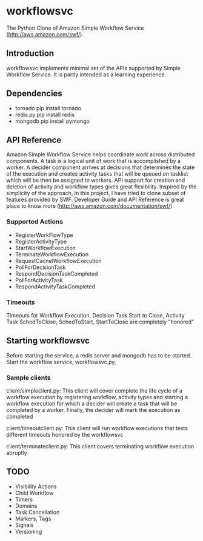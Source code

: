 # workflowsvc

The Python Clone of Amazon Simple Workflow Service (http://aws.amazon.com/swf/).

## Introduction
workflowsvc implements minimal set of the APIs supported by Simple Workflow Service. 
It is partly intended as a learning experience. 

## Dependencies
* tornado pip install tornado
* redis.py pip install redis
* mongodb pip install pymongo

## API Reference
Amazon Simple Workflow Service helps coordinate work across distributed components. 
A task is a logical unit of work that is accomplished by a worker. A decider component 
arrives at decisions that determines the state of the execution and creates activity tasks 
that will be queued on tasklist which will be then be assigned to workers. 
API support for creation and deletion of activity and workflow types gives great 
flexibility. Inspired by the simplicity of the approach, In this project, 
I have tried to clone subset of features provided by SWF. 
Developer Guide and API Reference is great place to know more (http://aws.amazon.com/documentation/swf/)

### Supported Actions
* RegisterWorkFlowType
* RegisterActivityType
* StartWorkflowExecution
* TerminateWorkflowExecution
* RequestCacnelWorkflowExecution
* PollForDecisionTask
* RespondDecisionTaskCompleted
* PollForActivityTask
* RespondActivityTaskCompleted

### Timeouts
Timeouts for Workflow Execution, Decision Task Start to Close, 
Activity Task SchedToClose, SchedToStart, StartToClose are completely "honored"

## Starting workflowsvc
Before starting the service, a redis server and mongodb has to be started.
Start the workflow service, workflowsvc.py,

### Sample clients
client/simpleclient.py:
This client will cover complete the life cycle of a workflow execution by registering workflow, 
activity types and starting a workflow execution for which a decider will create a task that will be 
completed by a worker. Finally, the decider will mark the execution as completed

client/timeoutclient.py:
This client will run workflow executions that tests different timeouts honored by the workflowsvc

client/terminateclient.py:
This client covers terminating workflow execution abruptly

## TODO
* Visibility Actions
* Child Workflow
* Timers
* Domains
* Task Cancellation
* Markers, Tags
* Signals
* Versioning

